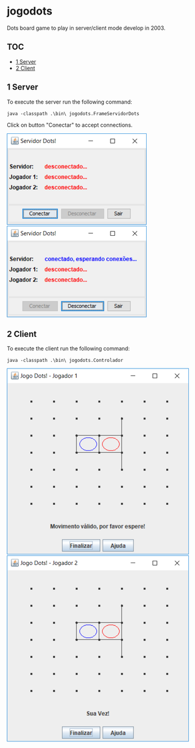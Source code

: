 jogodots
=======================================
Dots board game to play in server/client mode develop in 2003.

TOC
---
- [1 Server](#1-server)
- [2 Client](#2-client)

1 Server
--------

To execute the server run the following command:
```
java -classpath .\bin\ jogodots.FrameServidorDots
```

Click on button "Conectar" to accept connections.

![01-server-init](https://github.com/thiagohb/jogodots/blob/master/jogodots/man/images/01-server-init.png)
![02-server-waiting-player1](https://github.com/thiagohb/jogodots/blob/master/jogodots/man/images/02-server-waiting-player1.png)

2 Client
--------

To execute the client run the following command:
```
java -classpath .\bin\ jogodots.Controlador
```

![23-client1-5th-dash](https://github.com/thiagohb/jogodots/blob/master/jogodots/man/images/23-client1-5th-dash.png)
![24-client2-next-turn](https://github.com/thiagohb/jogodots/blob/master/jogodots/man/images/24-client2-next-turn.png)
